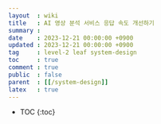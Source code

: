 ```yaml
---
layout  : wiki
title   : AI 영상 분석 서비스 응답 속도 개선하기
summary :
date    : 2023-12-21 00:00:00 +0900
updated : 2023-12-21 00:00:00 +0900
tag     : level-2 leaf system-design
toc     : true
comment : true
public  : false
parent  : [[/system-design]]
latex   : true
---
```

* TOC
{:toc}
